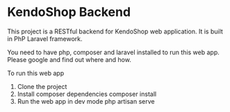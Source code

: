 KendoShop Backend
================

This project is a RESTful backend for KendoShop web application. It is built in PhP Laravel framework.

You need to have php, composer and laravel installed to run this web app. Please google and find out where and how.

To run this web app

1. Clone the project
2. Install composer dependencies
  composer install
3. Run the web app in dev mode
  php artisan serve
